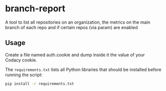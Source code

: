 # branch-report

A tool to list all repositories on an organization, the metrics on the main branch of each repo and if certain repos (via param) are enabled


## Usage

Create a file named auth.cookie and dump inside it the value of your Codacy cookie.

The `requirements.txt` lists all Python libraries that should be installed before running the script:

```bash
pip install -r requirements.txt
```